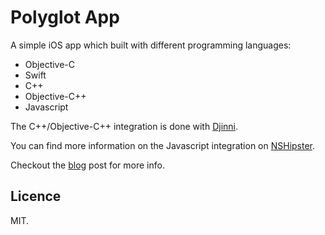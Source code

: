 # Polyglot App

A simple iOS app which built with different programming languages:

- Objective-C
- Swift
- C++
- Objective-C++
- Javascript

The C++/Objective-C++ integration is done with [Djinni](https://github.com/dropbox/djinni).

You can find more information on the Javascript integration on [NSHipster](http://nshipster.com/javascriptcore/).

Checkout the [blog](http://marcosero.com/blog/polyglot-app) post for more info.

## Licence
MIT.